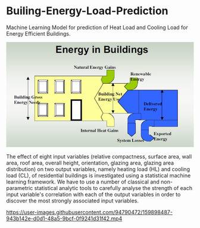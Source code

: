 # Builing-Energy-Load-Prediction
Machine Learning Model for prediction of Heat Load and Cooling Load for Energy Efficient Buildings.

![Screenshot](ee.jpg)

The effect of eight input variables (relative compactness, surface area, wall area, roof area, overall height, orientation, glazing area, glazing area distribution) on two output variables, namely heating load (HL) and cooling load (CL), of residential buildings is investigated using a statistical machine learning framework. We have to use a number of classical and non-parametric statistical analytic tools to carefully analyse the strength of each input variable's correlation with each of the output variables in order to discover the most strongly associated input variables. 

https://user-images.githubusercontent.com/94790472/159898487-943b142e-d0d1-48a5-9bcf-0f9241d31f42.mp4
